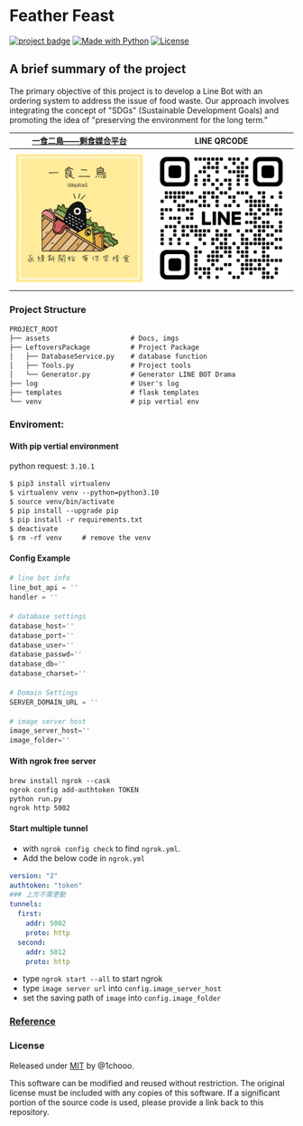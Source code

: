 # Feather Feast

[![project badge](https://img.shields.io/badge/1chooo-feather__feast-informational)](https://github.com/1chooo/line-leftovers-bot)
[![Made with Python](https://img.shields.io/badge/Python=3.9-blue?logo=python&logoColor=white)](https://python.org "Go to Python homepage")
[![License](https://img.shields.io/badge/License-MIT-blue)](./LICENSE "Go to license section")

## A brief summary of the project

The primary objective of this project is to develop a Line Bot with an ordering system to address the issue of food waste. 
Our approach involves integrating the concept of "SDGs" (Sustainable Development Goals) and promoting the idea of "preserving the environment for the long term."

| [一食二鳥——剩食媒合平台](https://lin.ee/Iohs4wU) | LINE QRCODE |
|:-:|:-:|
| <img src="assets/img/profile.jpg" width="300">| <img src="assets/img/L_gainfriends_2dbarcodes_BW.png" width="300"> |

### Project Structure
```
PROJECT_ROOT
├── assets                    # Docs, imgs
├── LeftoversPackage          # Project Package
│   ├── DatabaseService.py    # database function
│   ├── Tools.py              # Project tools
│   └── Generator.py          # Generator LINE BOT Drama
├── log                       # User's log
├── templates                 # flask templates
└── venv                      # pip vertial env
```

### Enviroment: 

#### With pip vertial environment
python request: `3.10.1`

```
$ pip3 install virtualenv
$ virtualenv venv --python=python3.10
$ source venv/bin/activate
$ pip install --upgrade pip
$ pip install -r requirements.txt
$ deactivate
$ rm -rf venv     # remove the venv
```

#### Config Example
```py
# line bot info
line_bot_api = ''
handler = ''

# database settings
database_host=''
database_port=''
database_user=''
database_passwd=''
database_db=''
database_charset=''

# Domain Settings
SERVER_DOMAIN_URL = ''

# image server host
image_server_host=''
image_folder=''

```


#### With ngrok free server
```SHELL
brew install ngrok --cask
ngrok config add-authtoken TOKEN
python run.py
ngrok http 5002
```

#### Start multiple tunnel
* with `ngrok config check` to find `ngrok.yml`.
* Add the below code in `ngrok.yml`
```yml
version: "2"
authtoken: "token"
### 上方不需更動
tunnels:
  first:
    addr: 5002
    proto: http    
  second:
    addr: 5012
    proto: http
```
* type `ngrok start --all` to start ngrok
* type `image server url` into `config.image_server_host`
* set the saving path of `image` into `config.image_folder`


### [Reference](./assets/reference.md)

### License
Released under [MIT](./LICENSE) by @1chooo.

This software can be modified and reused without restriction.
The original license must be included with any copies of this software.
If a significant portion of the source code is used, please provide a link back to this repository.
